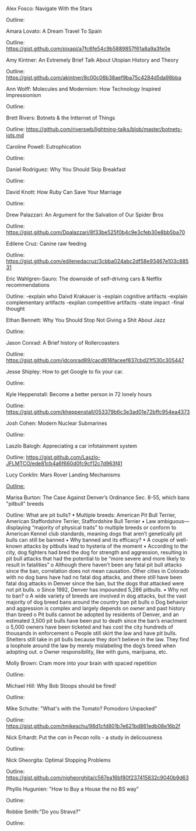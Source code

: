 Alex Fosco: Navigate With the Stars

Outline: 


Amara Lovato: A Dream Travel To Spain

Outline: https://gist.github.com/pixapi/a7fc6fe54c9b5889857f61a8a9a3fe0e


Amy Kintner: An Extremely Brief Talk About Utopian History and Theory

Outline: https://gist.github.com/akintner/8c00c06b38aef9ba75c4284d5da98bba


Ann Wolff: Molecules and Modernism: How Technology Inspired Impressionism

Outline: 


Brett Rivers: Botnets & the Intternet of Things

Outline: https://github.com/riverswb/lightning-talks/blob/master/botnets-iots.md


Caroline Powell:  Eutrophication

Outline: 


Daniel Rodriguez: Why You Should Skip Breakfast

Outline: 


David Knott: How Ruby Can Save Your Marriage

Outline: 


Drew Palazzari: An Argument for the Salvation of Our Spider Bros

Outline: https://gist.github.com/Dpalazzari/8f33be525f0b4c9e3cfeb30e8bb5ba70


Edilene Cruz: Canine raw feeding

Outline: https://gist.github.com/edilenedacruz/3cbba024abc2df58e93467e103c88531


Eric Wahlgren-Sauro: The downside of self-driving cars & Netflix recommendations  

Outline: -explain who Daivd Krakauer is 
         -explain cognitive artifacts 
         -explain complementary artifacts 
         -explian competitive artifacts
         -state impact
         -final thought 


Ethan Bennett: Why You Should Stop Not Giving a Shit About Jazz

Outline: 


Jason Conrad: A Brief history of Rollercoasters

Outline: https://gist.github.com/jdconrad89/cacd816faceef837cbd21f530c305447


Jesse Shipley: How to get Google to fix your car.

Outline: 


Kyle Heppenstall: Become a better person in 72 lonely hours

Outline: https://gist.github.com/kheppenstall/053379b6c3e3ad01e72bffc954ea4373


Josh Cohen: Modern Nuclear Submarines

Outline: 


Laszlo Balogh: Appreciating a car infotainment system

Outline: https://gist.github.com/Laszlo-JFLMTCO/ede81cb4a6f660d0fc9cf12c7d963f41


Lucy Conklin: Mars Rover Landing Mechanisms

[Outline:](https://gist.github.com/lucyconklin/c599cfebeff4fa24bd6bd426e022f74b) 


Marisa Burton: The Case Against Denver’s Ordinance Sec. 8-55, which bans "pitbull" breeds 

Outline: 
What are pit bulls?
•	Multiple breeds: American Pit Bull Terrier, American Staffordshire Terrier, Staffordshire Bull Terrier
•	Law ambiguous—displaying “majority of physical traits” to multiple breeds or conform to American Kennel club standards, meaning dogs that aren’t genetically pit bulls can still be banned
•	Why banned and its efficacy? 
•	A couple of well-known attacks by pitbulls lead to hysteria of the moment
•	According to the city, dog fighters had bred the dog for strength and aggression, resulting in pit bull attacks that had the potential to be “more severe and more likely to result in fatalities”
o	Although there haven’t been any fatal pit bull attacks since the ban, correlation does not mean causation. Other cities in Colorado with no dog bans have had no fatal dog attacks, and there still have been fatal dog attacks in Denver since the ban, but the dogs that attacked were not pit bulls.
o	Since 1992, Denver has impounded 5,286 pitbulls.
•	Why not to ban?
o	A wide variety of breeds are involved in dog attacks, but the vast majority of dog breed bans around the country ban pit bulls
o	Dog behavior and aggression is complex and largely depends on owner and past history than breed
o	Pit bulls cannot be adopted by residents of Denver, and an estimated 3,500 pit bulls have been put to death since the ban’s enactment
o	5,000 owners have been ticketed and has cost the city hundreds of thousands in enforcement 
o	People still skirt the law and have pit bulls. Shelters still take in pit bulls because they don’t believe in the law. They find a loophole around the law by merely mislabeling the dog’s breed when adopting out.
o	Owner responsibility, like with guns, marijuana, etc. 



Molly Brown: Cram more into your brain with spaced repetition

Outline: 


Michael Hill: Why Bob Stoops should be fired!

Outline: 


Mike Schutte: "What's with the Tomato? Pomodoro Unpacked"

Outline: https://gist.github.com/tmikeschu/98d1cfd801b7e621bd861edb08e16b2f


Nick Erhardt:  Put the *can* in Pe*can* rolls - a study in delicousness

Outline: 


Nick Gheorgita: Optimal Stopping Problems

Outline: https://gist.github.com/njgheorghita/c567ea16bf80f237415832c9040b9d63


Phyllis Hugunien: "How to Buy a House the no BS way"

Outline: 


Robbie Smith:"Do you Strava?"

Outline: 

